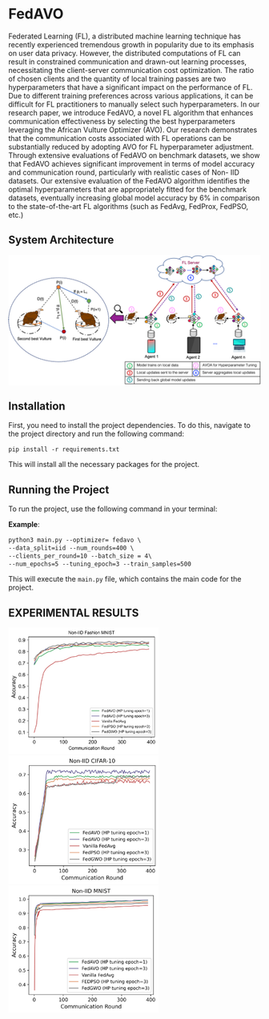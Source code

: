 # FedAVO

Federated Learning (FL), a distributed machine
learning technique has recently experienced tremendous growth
in popularity due to its emphasis on user data privacy. However,
the distributed computations of FL can result in constrained
communication and drawn-out learning processes, necessitating
the client-server communication cost optimization. The ratio
of chosen clients and the quantity of local training passes are
two hyperparameters that have a significant impact on the
performance of FL. Due to different training preferences across
various applications, it can be difficult for FL practitioners to
manually select such hyperparameters. In our research paper,
we introduce FedAVO, a novel FL algorithm that enhances
communication effectiveness by selecting the best hyperparameters
leveraging the African Vulture Optimizer (AVO). Our research
demonstrates that the communication costs associated with FL
operations can be substantially reduced by adopting AVO for
FL hyperparameter adjustment. Through extensive evaluations
of FedAVO on benchmark datasets, we show that FedAVO
achieves significant improvement in terms of model accuracy and
communication round, particularly with realistic cases of Non-
IID datasets. Our extensive evaluation of the FedAVO algorithm
identifies the optimal hyperparameters that are appropriately
fitted for the benchmark datasets, eventually increasing global
model accuracy by 6% in comparison to the state-of-the-art FL
algorithms (such as FedAvg, FedProx, FedPSO, etc.)


## System Architecture


<img src="sys_arch.png" align="center" width="600">



## Installation

First, you need to install the project dependencies. To do this, navigate to the project directory and run the following command:

```
pip install -r requirements.txt
```

This will install all the necessary packages for the project.

## Running the Project

To run the project, use the following command in your terminal:

**Example**: 
```
python3 main.py --optimizer= fedavo \
--data_split=iid --num_rounds=400 \
--clients_per_round=10 --batch_size = 4\
--num_epochs=5 --tuning_epoch=3 --train_samples=500
```

This will execute the `main.py` file, which contains the main code for the project. 

## EXPERIMENTAL RESULTS

<img src="FashionAcccorr.png" width="300"> <img src="non-iid-CIFAR.png" width="300"> <img src="non-iid-mnist_upd.png" width="300">

